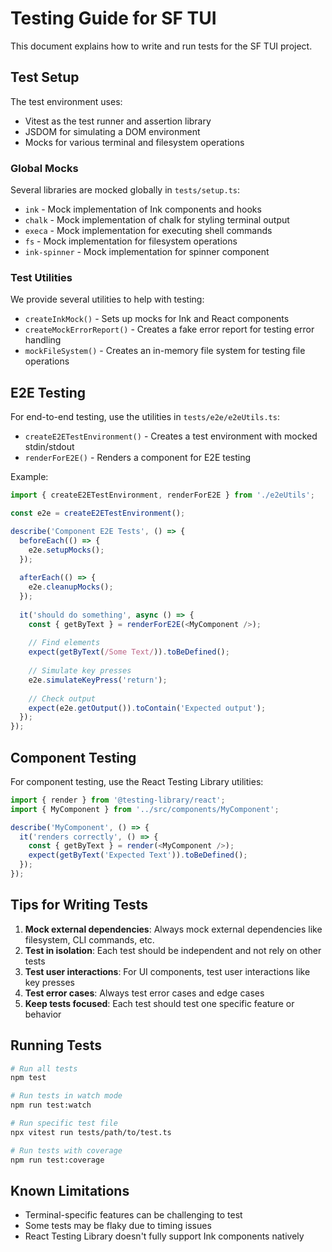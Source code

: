 # Testing Guide for SF TUI

This document explains how to write and run tests for the SF TUI project.

## Test Setup

The test environment uses:
- Vitest as the test runner and assertion library
- JSDOM for simulating a DOM environment
- Mocks for various terminal and filesystem operations

### Global Mocks

Several libraries are mocked globally in `tests/setup.ts`:

- `ink` - Mock implementation of Ink components and hooks
- `chalk` - Mock implementation of chalk for styling terminal output
- `execa` - Mock implementation for executing shell commands
- `fs` - Mock implementation for filesystem operations
- `ink-spinner` - Mock implementation for spinner component

### Test Utilities

We provide several utilities to help with testing:

- `createInkMock()` - Sets up mocks for Ink and React components
- `createMockErrorReport()` - Creates a fake error report for testing error handling
- `mockFileSystem()` - Creates an in-memory file system for testing file operations

## E2E Testing

For end-to-end testing, use the utilities in `tests/e2e/e2eUtils.ts`:

- `createE2ETestEnvironment()` - Creates a test environment with mocked stdin/stdout
- `renderForE2E()` - Renders a component for E2E testing

Example:

```typescript
import { createE2ETestEnvironment, renderForE2E } from './e2eUtils';

const e2e = createE2ETestEnvironment();

describe('Component E2E Tests', () => {
  beforeEach(() => {
    e2e.setupMocks();
  });
  
  afterEach(() => {
    e2e.cleanupMocks();
  });
  
  it('should do something', async () => {
    const { getByText } = renderForE2E(<MyComponent />);
    
    // Find elements
    expect(getByText(/Some Text/)).toBeDefined();
    
    // Simulate key presses
    e2e.simulateKeyPress('return');
    
    // Check output
    expect(e2e.getOutput()).toContain('Expected output');
  });
});
```

## Component Testing

For component testing, use the React Testing Library utilities:

```typescript
import { render } from '@testing-library/react';
import { MyComponent } from '../src/components/MyComponent';

describe('MyComponent', () => {
  it('renders correctly', () => {
    const { getByText } = render(<MyComponent />);
    expect(getByText('Expected Text')).toBeDefined();
  });
});
```

## Tips for Writing Tests

1. **Mock external dependencies**: Always mock external dependencies like filesystem, CLI commands, etc.
2. **Test in isolation**: Each test should be independent and not rely on other tests
3. **Test user interactions**: For UI components, test user interactions like key presses
4. **Test error cases**: Always test error cases and edge cases
5. **Keep tests focused**: Each test should test one specific feature or behavior

## Running Tests

```bash
# Run all tests
npm test

# Run tests in watch mode
npm run test:watch

# Run specific test file
npx vitest run tests/path/to/test.ts

# Run tests with coverage
npm run test:coverage
```

## Known Limitations

- Terminal-specific features can be challenging to test
- Some tests may be flaky due to timing issues
- React Testing Library doesn't fully support Ink components natively
